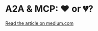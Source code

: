 # A2A & MCP: ❤️ or 💔?

[Read the article on medium.com](https://medium.com/@nicolasanti_43152/a2a-mcp-%EF%B8%8For-0caa06088bf7)
